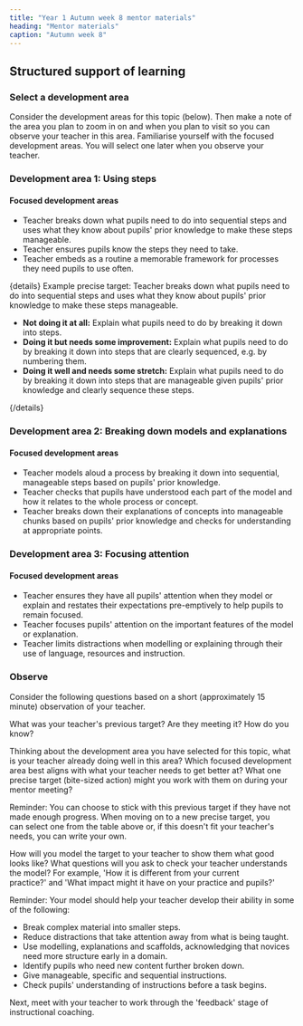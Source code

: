 ```yaml
---
title: "Year 1 Autumn week 8 mentor materials"
heading: "Mentor materials"
caption: "Autumn week 8"
---
```


## Structured support of learning

### Select a development area

Consider the development areas for this topic (below). Then make a note of the area you plan to zoom in on and when you plan to visit so you can observe your teacher in this area. Familiarise yourself with the focused development areas. You will select one later when you observe your teacher.

### Development area 1: Using steps

#### Focused development areas

- Teacher breaks down what pupils need to do into sequential steps and uses what they know about pupils' prior knowledge to make these steps manageable.
- Teacher ensures pupils know the steps they need to take.
- Teacher embeds as a routine a memorable framework for processes they need pupils to use often.

{details}
Example precise target: Teacher breaks down what pupils need to do into sequential steps and uses what they know about pupils' prior knowledge to make these steps manageable.

- **Not doing it at all:** Explain what pupils need to do by breaking it down into steps.
- **Doing it but needs some improvement:** Explain what pupils need to do by breaking it down into steps that are clearly sequenced, e.g. by numbering them.
- **Doing it well and needs some stretch:** Explain what pupils need to do by breaking it down into steps that are manageable given pupils' prior knowledge and clearly sequence these steps.

{/details}

### Development area 2: Breaking down models and explanations

#### Focused development areas

- Teacher models aloud a process by breaking it down into sequential, manageable steps based on pupils' prior knowledge.
- Teacher checks that pupils have understood each part of the model and how it relates to the whole process or concept.
- Teacher breaks down their explanations of concepts into manageable chunks based on pupils' prior knowledge and checks for understanding at appropriate points.

### Development area 3: Focusing attention

#### Focused development areas

- Teacher ensures they have all pupils' attention when they model or explain and restates their expectations pre-emptively to help pupils to remain focused.
- Teacher focuses pupils' attention on the important features of the model or explanation.
- Teacher limits distractions when modelling or explaining through their use of language, resources and instruction.

### Observe

Consider the following questions based on a short (approximately 15 minute) observation of your teacher.

What was your teacher's previous target? Are they meeting it? How do you know?

Thinking about the development area you have selected for this topic, what is your teacher already doing well in this area? Which focused development area best aligns with what your teacher needs to get better at? What one precise target (bite-sized action) might you work with them on during your mentor meeting?

Reminder: You can choose to stick with this previous target if they have not made enough progress. When moving on to a new precise target, you can select one from the table above or, if this doesn't fit your teacher's needs, you can write your own.

How will you model the target to your teacher to show them what good looks like? What questions will you ask to check your teacher understands the model? For example, 'How it is different from your current practice?' and 'What impact might it have on your practice and pupils?'

Reminder: Your model should help your teacher develop their ability in some of the following:

- Break complex material into smaller steps.
- Reduce distractions that take attention away from what is being taught.
- Use modelling, explanations and scaffolds, acknowledging that novices need more structure early in a domain.
- Identify pupils who need new content further broken down.
- Give manageable, specific and sequential instructions.
- Check pupils' understanding of instructions before a task begins.

Next, meet with your teacher to work through the 'feedback' stage of instructional coaching.
